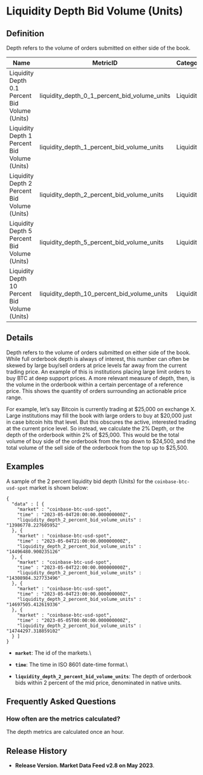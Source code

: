 # Liquidity Depth Bid Volume (Units)

## Definition

Depth refers to the volume of orders submitted on either side of the book.

| Name                                           | MetricID                                            | Category  | Subcategory | Type | Unit         | Interval |
| ---------------------------------------------- | --------------------------------------------------- | --------- | ----------- | ---- | ------------ | -------- |
| Liquidity Depth 0.1 Percent Bid Volume (Units) | liquidity\_depth\_0\_1\_percent\_bid\_volume\_units | Liquidity | Depth       | Sum  | Native Units | 1h       |
| Liquidity Depth 1 Percent Bid Volume (Units)   | liquidity\_depth\_1\_percent\_bid\_volume\_units    | Liquidity | Depth       | Sum  | Native Units | 1h       |
| Liquidity Depth 2 Percent Bid Volume (Units)   | liquidity\_depth\_2\_percent\_bid\_volume\_units    | Liquidity | Depth       | Sum  | Native Units | 1h       |
| Liquidity Depth 5 Percent Bid Volume (Units)   | liquidity\_depth\_5\_percent\_bid\_volume\_units    | Liquidity | Depth       | Sum  | Native Units | 1h       |
| Liquidity Depth 10 Percent Bid Volume (Units)  | liquidity\_depth\_10\_percent\_bid\_volume\_units   | Liquidity | Depth       | Sum  | Native Units | 1h       |

## Details

Depth refers to the volume of orders submitted on either side of the book. While full orderbook depth is always of interest, this number can often be skewed by large buy/sell orders at price levels far away from the current trading price. An example of this is institutions placing large limit orders to buy BTC at deep support prices. A more relevant measure of depth, then, is the volume in the orderbook within a certain percentage of a reference price. This shows the quantity of orders surrounding an actionable price range.

For example, let’s say Bitcoin is currently trading at $25,000 on exchange X. Large institutions may fill the book with large orders to buy at $20,000 just in case bitcoin hits that level. But this obscures the active, interested trading at the current price level. So instead, we calculate the 2% Depth, or the depth of the orderbook within 2% of $25,000. This would be the total volume of buy side of the orderbook from the top down to $24,500, and the total volume of the sell side of the orderbook from the top up to $25,500.

## Examples

A sample of the 2 percent liquidity bid depth (Units) for the `coinbase-btc-usd-spot` market is shown below:

```
{
  "data" : [ {
    "market" : "coinbase-btc-usd-spot",
    "time" : "2023-05-04T20:00:00.000000000Z",
    "liquidity_depth_2_percent_bid_volume_units" : "13986778.227605952"
  }, {
    "market" : "coinbase-btc-usd-spot",
    "time" : "2023-05-04T21:00:00.000000000Z",
    "liquidity_depth_2_percent_bid_volume_units" : "14496480.900235126"
  }, {
    "market" : "coinbase-btc-usd-spot",
    "time" : "2023-05-04T22:00:00.000000000Z",
    "liquidity_depth_2_percent_bid_volume_units" : "14308984.327733496"
  }, {
    "market" : "coinbase-btc-usd-spot",
    "time" : "2023-05-04T23:00:00.000000000Z",
    "liquidity_depth_2_percent_bid_volume_units" : "14697505.412619336"
  }, {
    "market" : "coinbase-btc-usd-spot",
    "time" : "2023-05-05T00:00:00.000000000Z",
    "liquidity_depth_2_percent_bid_volume_units" : "14744297.318859102"
  } ]
}
```

* **`market`**: The id of the markets.\

* **`time`**: The time in ISO 8601 date-time format.\

* **`liquidity_depth_2_percent_bid_volume_units`**: The depth of orderbook bids within 2 percent of the mid price, denominated in native units.

## Frequently Asked Questions

### How often are the metrics calculated?

The depth metrics are calculated once an hour.

## Release History

* **Release Version. Market Data Feed v2.8 on May 2023**.
